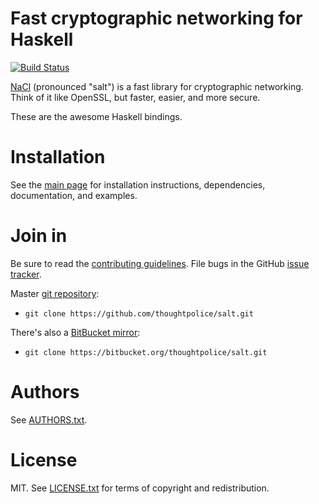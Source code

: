 # Fast cryptographic networking for Haskell

[![Build Status](https://secure.travis-ci.org/thoughtpolice/salt.png?branch=master)](http://travis-ci.org/thoughtpolice/salt)

[NaCl][] (pronounced "salt") is a fast library for cryptographic
networking. Think of it like OpenSSL, but faster, easier, and more
secure.

These are the awesome Haskell bindings.

# Installation

See the [main page][] for installation instructions, dependencies,
documentation, and examples.

# Join in

Be sure to read the [contributing guidelines][contribute]. File bugs in 
the GitHub [issue tracker][].

Master [git repository][gh]:

* `git clone https://github.com/thoughtpolice/salt.git`

There's also a [BitBucket mirror][bb]:

* `git clone https://bitbucket.org/thoughtpolice/salt.git`

# Authors

See [AUTHORS.txt](https://raw.github.com/thoughtpolice/salt/master/AUTHORS.txt).

# License

MIT. See [LICENSE.txt](https://raw.github.com/thoughtpolice/salt/master/LICENSE.txt) for terms of copyright and redistribution.

[NaCl]: http://nacl.cace-project.eu
[main page]: http://thoughtpolice.github.com/salt
[contribute]: https://github.com/thoughtpolice/salt/blob/master/CONTRIBUTING.md
[issue tracker]: http://github.com/thoughtpolice/salt/issues
[gh]: http://github.com/thoughtpolice/salt
[bb]: http://bitbucket.org/thoughtpolice/salt
